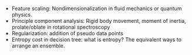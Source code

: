* Feature scaling: Nondimensionalization in fluid mechanics or quantum physics.
* Principle component analysis: Rigid body movement, moment of inertia, prolate/oblate in rotational spectroscopy
* Regularization: addition of pseudo data points
* Entropy cost in decision tree: what is entropy? The equivalent ways to arrange an ensemble.
